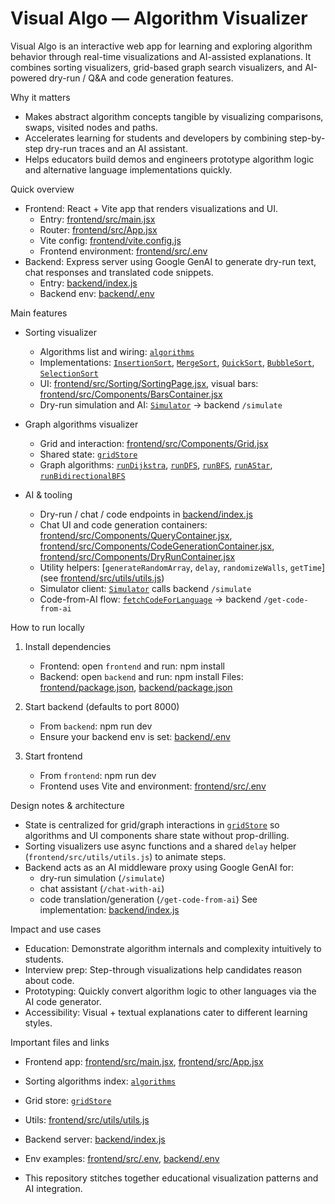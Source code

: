# Visual Algo — Algorithm Visualizer

Visual Algo is an interactive web app for learning and exploring algorithm behavior through real-time visualizations and AI-assisted explanations. It combines sorting visualizers, grid-based graph search visualizers, and AI-powered dry-run / Q&A and code generation features.

Why it matters

- Makes abstract algorithm concepts tangible by visualizing comparisons, swaps, visited nodes and paths.
- Accelerates learning for students and developers by combining step-by-step dry-run traces and an AI assistant.
- Helps educators build demos and engineers prototype algorithm logic and alternative language implementations quickly.

Quick overview

- Frontend: React + Vite app that renders visualizations and UI.
  - Entry: [frontend/src/main.jsx](frontend/src/main.jsx)
  - Router: [frontend/src/App.jsx](frontend/src/App.jsx)
  - Vite config: [frontend/vite.config.js](frontend/vite.config.js)
  - Frontend environment: [frontend/src/.env](frontend/src/.env)
- Backend: Express server using Google GenAI to generate dry-run text, chat responses and translated code snippets.
  - Entry: [backend/index.js](backend/index.js)
  - Backend env: [backend/.env](backend/.env)

Main features

- Sorting visualizer

  - Algorithms list and wiring: [`algorithms`](frontend/src/Sorting/Algos/algorithms.js)
  - Implementations: [`InsertionSort`](frontend/src/Sorting/Algos/InsertionSort.js), [`MergeSort`](frontend/src/Sorting/Algos/MergeSort.js), [`QuickSort`](frontend/src/Sorting/Algos/QuickSort.js), [`BubbleSort`](frontend/src/Sorting/Algos/BubbleSort.js), [`SelectionSort`](frontend/src/Sorting/Algos/SelectionSort.js)
  - UI: [frontend/src/Sorting/SortingPage.jsx](frontend/src/Sorting/SortingPage.jsx), visual bars: [frontend/src/Components/BarsContainer.jsx](frontend/src/Components/BarsContainer.jsx)
  - Dry-run simulation and AI: [`Simulator`](frontend/src/Sorting/Explanations/explanation.js) → backend `/simulate`

- Graph algorithms visualizer

  - Grid and interaction: [frontend/src/Components/Grid.jsx](frontend/src/Components/Grid.jsx)
  - Shared state: [`gridStore`](frontend/src/state/zustand.jsx)
  - Graph algorithms: [`runDijkstra`](frontend/src/Graphs/Algos/DjiksthraAlgo.js), [`runDFS`](frontend/src/Graphs/Algos/DFS.js), [`runBFS`](frontend/src/Graphs/Algos/BFS.js), [`runAStar`](frontend/src/Graphs/Algos/AStar.js), [`runBidirectionalBFS`](frontend/src/Graphs/Algos/BiDirectionalBFS.js)

- AI & tooling
  - Dry-run / chat / code endpoints in [backend/index.js](backend/index.js)
  - Chat UI and code generation containers: [frontend/src/Components/QueryContainer.jsx](frontend/src/Components/QueryContainer.jsx), [frontend/src/Components/CodeGenerationContainer.jsx](frontend/src/Components/CodeGenerationContainer.jsx), [frontend/src/Components/DryRunContainer.jsx](frontend/src/Components/DryRunContainer.jsx)
  - Utility helpers: [`generateRandomArray`, `delay`, `randomizeWalls`, `getTime`] (see [frontend/src/utils/utils.js](frontend/src/utils/utils.js))
  - Simulator client: [`Simulator`](frontend/src/Sorting/Explanations/explanation.js) calls backend `/simulate`
  - Code-from-AI flow: [`fetchCodeForLanguage`](frontend/src/Sorting/Explanations/explanation.js) → backend `/get-code-from-ai`

How to run locally

1. Install dependencies

   - Frontend: open `frontend` and run:
     npm install
   - Backend: open `backend` and run:
     npm install
     Files: [frontend/package.json](frontend/package.json), [backend/package.json](backend/package.json)

2. Start backend (defaults to port 8000)

   - From `backend`:
     npm run dev
   - Ensure your backend env is set: [backend/.env](backend/.env)

3. Start frontend
   - From `frontend`:
     npm run dev
   - Frontend uses Vite and environment: [frontend/src/.env](frontend/src/.env)


Design notes & architecture
- State is centralized for grid/graph interactions in [`gridStore`](frontend/src/state/zustand.jsx) so algorithms and UI components share state without prop-drilling.
- Sorting visualizers use async functions and a shared `delay` helper (`frontend/src/utils/utils.js`) to animate steps.
- Backend acts as an AI middleware proxy using Google GenAI for:
  - dry-run simulation (`/simulate`)
  - chat assistant (`/chat-with-ai`)
  - code translation/generation (`/get-code-from-ai`)
    See implementation: [backend/index.js](backend/index.js)

Impact and use cases
- Education: Demonstrate algorithm internals and complexity intuitively to students.
- Interview prep: Step-through visualizations help candidates reason about code.
- Prototyping: Quickly convert algorithm logic to other languages via the AI code generator.
- Accessibility: Visual + textual explanations cater to different learning styles.

Important files and links
- Frontend app: [frontend/src/main.jsx](frontend/src/main.jsx), [frontend/src/App.jsx](frontend/src/App.jsx)
- Sorting algorithms index: [`algorithms`](frontend/src/Sorting/Algos/algorithms.js)
- Grid store: [`gridStore`](frontend/src/state/zustand.jsx)
- Utils: [frontend/src/utils/utils.js](frontend/src/utils/utils.js)
- Backend server: [backend/index.js](backend/index.js)
- Env examples: [frontend/src/.env](frontend/src/.env), [backend/.env](backend/.env)


- This repository stitches together educational visualization patterns and AI integration.